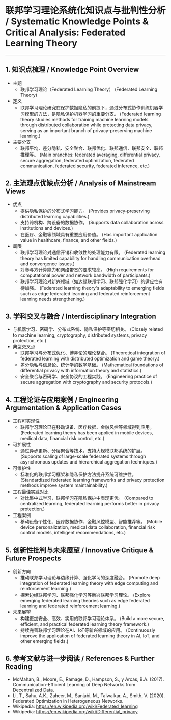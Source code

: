 # 联邦学习理论系统化知识点与批判性分析 / Systematic Knowledge Points & Critical Analysis: Federated Learning Theory

---

## 1. 知识点梳理 / Knowledge Point Overview

- 主题
  - 联邦学习理论（Federated Learning Theory）
      (Federated Learning Theory)
- 定义
  - 联邦学习理论研究在保护数据隐私的前提下，通过分布式协作训练机器学习模型的方法，是隐私保护机器学习的重要分支。
      (Federated learning theory studies methods for training machine learning models through distributed collaboration while protecting data privacy, serving as an important branch of privacy-preserving machine learning.)
- 主要分支
  - 联邦平均、差分隐私、安全聚合、联邦优化、联邦通信、联邦安全、联邦推理等。
      (Main branches: federated averaging, differential privacy, secure aggregation, federated optimization, federated communication, federated security, federated inference, etc.)

## 2. 主流观点优缺点分析 / Analysis of Mainstream Views

- 优点
  - 提供隐私保护的分布式学习能力。
      (Provides privacy-preserving distributed learning capabilities.)
  - 支持跨机构、跨设备的数据协作。
      (Supports data collaboration across institutions and devices.)
  - 在医疗、金融等领域具有重要应用价值。
      (Has important application value in healthcare, finance, and other fields.)
- 局限
  - 联邦学习理论对通信开销和收敛性的处理能力有限。
      (Federated learning theory has limited capability for handling communication overhead and convergence issues.)
  - 对参与方计算能力和网络带宽的要求较高。
      (High requirements for computational power and network bandwidth of participants.)
  - 联邦学习理论对新兴领域（如边缘联邦学习、联邦强化学习）的适应性有待加强。
      (Federated learning theory's adaptability to emerging fields such as edge federated learning and federated reinforcement learning needs strengthening.)

## 3. 学科交叉与融合 / Interdisciplinary Integration

- 与机器学习、密码学、分布式系统、隐私保护等密切相关。
  (Closely related to machine learning, cryptography, distributed systems, privacy protection, etc.)
- 典型交叉点
  - 联邦学习与分布式优化、博弈论的理论整合。
      (Theoretical integration of federated learning with distributed optimization and game theory.)
  - 差分隐私与信息论、统计学的数学基础。
      (Mathematical foundations of differential privacy with information theory and statistics.)
  - 安全聚合与密码学、安全协议的工程实践。
      (Engineering practice of secure aggregation with cryptography and security protocols.)

## 4. 工程论证与应用案例 / Engineering Argumentation & Application Cases

- 工程可实现性
  - 联邦学习理论已在移动设备、医疗数据、金融风控等领域得到应用。
      (Federated learning theory has been applied in mobile devices, medical data, financial risk control, etc.)
- 可扩展性
  - 通过异步更新、分层聚合等技术，支持大规模联邦系统的扩展。
      (Supports scaling of large-scale federated systems through asynchronous updates and hierarchical aggregation techniques.)
- 可维护性
  - 标准化的联邦学习框架和隐私保护方法提升系统可维护性。
      (Standardized federated learning frameworks and privacy protection methods improve system maintainability.)
- 工程最佳实践对比
  - 对比集中式学习，联邦学习在隐私保护中表现更优。
      (Compared to centralized learning, federated learning performs better in privacy protection.)
- 工程案例
  - 移动设备个性化、医疗数据协作、金融风控模型、智能推荐等。
      (Mobile device personalization, medical data collaboration, financial risk control models, intelligent recommendations, etc.)

## 5. 创新性批判与未来展望 / Innovative Critique & Future Prospects

- 创新方向
  - 推动联邦学习理论与边缘计算、强化学习的深度融合。
      (Promote deep integration of federated learning theory with edge computing and reinforcement learning.)
  - 探索边缘联邦学习、联邦强化学习等新兴联邦学习理论。
      (Explore emerging federated learning theories such as edge federated learning and federated reinforcement learning.)
- 未来展望
  - 构建更加安全、高效、实用的联邦学习理论体系。
      (Build a more secure, efficient, and practical federated learning theory framework.)
  - 持续完善联邦学习理论在AI、IoT等新兴领域的应用。
      (Continuously improve the application of federated learning theory in AI, IoT, and other emerging fields.)

## 6. 参考文献与进一步阅读 / References & Further Reading

- McMahan, B., Moore, E., Ramage, D., Hampson, S., y Arcas, B.A. (2017). Communication-Efficient Learning of Deep Networks from Decentralized Data.
- Li, T., Sahu, A.K., Zaheer, M., Sanjabi, M., Talwalkar, A., Smith, V. (2020). Federated Optimization in Heterogeneous Networks.
- Wikipedia: <https://en.wikipedia.org/wiki/Federated_learning>
- Wikipedia: <https://en.wikipedia.org/wiki/Differential_privacy>
